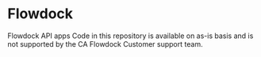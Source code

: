 # Flowdock
Flowdock API apps
Code in this repository is available on as-is basis and is not supported by the CA Flowdock Customer support team.
